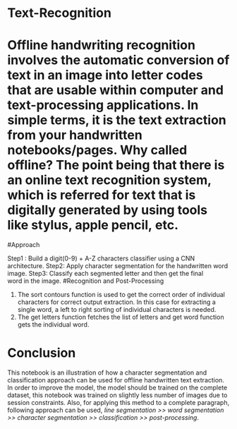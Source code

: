 # Text-Recognition
# Offline handwriting recognition involves the automatic conversion of text in an image into letter codes that are usable within computer and text-processing applications. In simple terms, it is the text extraction from your handwritten notebooks/pages. Why called offline? The point being that there is an online text recognition system, which is referred for text that is digitally generated by using tools like stylus, apple pencil, etc.

#Approach

Step1 :  Build a digit(0-9) + A-Z characters classifier using a CNN architecture.
Step2:  Apply character segmentation for the handwritten word image.
Step3:  Classify each segmented letter and then get the final word in the image.
#Recognition and Post-Processing 
1. The sort contours function is used to get the correct order of individual characters for correct output extraction. In this case for extracting a single word, a left to right sorting of individual characters is needed.
2. The get letters function fetches the list of letters and get word function gets the individual word.
# Conclusion 
This notebook is an illustration of how a character segmentation and classification approach can be used for offline handwritten text extraction. In order to improve the model, the model should be trained on the complete dataset, this notebook was trained on slightly less number of images due to session constraints. Also, for applying this method to a complete paragraph, following approach can be used, *line segmentation >> word segmentation >> character segmentation >> classification >> post-processing*.
